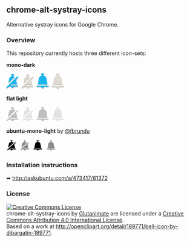 ## chrome-alt-systray-icons

Alternative systray icons for Google Chrome.

### Overview

This repository currently hosts three different icon-sets:

**mono-dark**

![](https://raw.githubusercontent.com/Glutanimate/chrome-alt-systray-icons/master/mono-dark/PNG/32/6864)&nbsp;&nbsp;![](https://raw.githubusercontent.com/Glutanimate/chrome-alt-systray-icons/master/mono-dark/PNG/32/6865)&nbsp;&nbsp;![](https://raw.githubusercontent.com/Glutanimate/chrome-alt-systray-icons/master/mono-dark/PNG/32/6866)&nbsp;&nbsp;![](https://raw.githubusercontent.com/Glutanimate/chrome-alt-systray-icons/master/mono-dark/PNG/32/6867)

**flat light**

![](https://raw.githubusercontent.com/Glutanimate/chrome-alt-systray-icons/master/flat-light/PNG/32/6864)&nbsp;&nbsp;![](https://raw.githubusercontent.com/Glutanimate/chrome-alt-systray-icons/master/flat-light/PNG/32/6865)&nbsp;&nbsp;![](https://raw.githubusercontent.com/Glutanimate/chrome-alt-systray-icons/master/flat-light/PNG/32/6866)&nbsp;&nbsp;![](https://raw.githubusercontent.com/Glutanimate/chrome-alt-systray-icons/master/flat-light/PNG/32/6867)

**ubuntu-mono-light** by [@fbrundu](https://github.com/fbrundu)

![](https://raw.githubusercontent.com/Glutanimate/chrome-alt-systray-icons/master/ubuntu-mono-light/PNG/32/6864)&nbsp;&nbsp;![](https://raw.githubusercontent.com/Glutanimate/chrome-alt-systray-icons/master/ubuntu-mono-light/PNG/32/6865)&nbsp;&nbsp;![](https://raw.githubusercontent.com/Glutanimate/chrome-alt-systray-icons/master/ubuntu-mono-light/PNG/32/6866)&nbsp;&nbsp;![](https://raw.githubusercontent.com/Glutanimate/chrome-alt-systray-icons/master/ubuntu-mono-light/PNG/32/6867)

### Installation instructions

➥ http://askubuntu.com/a/473417/81372

### License

<a rel="license" href="http://creativecommons.org/licenses/by/4.0/"><img alt="Creative Commons License" style="border-width:0" src="http://i.creativecommons.org/l/by/4.0/88x31.png" /></a><br /><span xmlns:dct="http://purl.org/dc/terms/" href="http://purl.org/dc/dcmitype/StillImage" property="dct:title" rel="dct:type">chrome-alt-systray-icons</span> by <a xmlns:cc="http://creativecommons.org/ns#" href="https://github.com/Glutanimate/" property="cc:attributionName" rel="cc:attributionURL">Glutanimate</a> are licensed under a <a rel="license" href="http://creativecommons.org/licenses/by/4.0/">Creative Commons Attribution 4.0 International License</a>.<br />Based on a work at <a xmlns:dct="http://purl.org/dc/terms/" href="http://openclipart.org/detail/189771/bell-icon-by-dibargatin-189771" rel="dct:source">http://openclipart.org/detail/189771/bell-icon-by-dibargatin-189771</a>.
